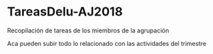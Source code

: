 # TareasDelu-AJ2018
Recopilación de tareas de los miembros de la agrupación

Aca pueden subir todo lo relacionado con las actividades del trimestre
